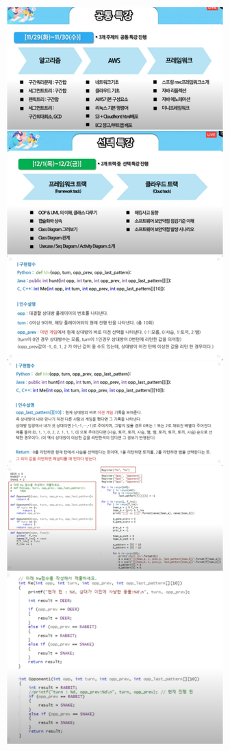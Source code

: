 

<img src="221128.assets/image-20221128105723593.png" alt="image-20221128105723593" style="zoom:50%;" />

<img src="221128.assets/image-20221128105730465.png" alt="image-20221128105730465" style="zoom:50%;" />



<img src="221128.assets/image-20221128111429397.png" alt="image-20221128111429397" style="zoom:50%;" />

<img src="221128.assets/image-20221128111646369.png" alt="image-20221128111646369" style="zoom:50%;" />

<img src="221128.assets/image-20221128111717742.png" alt="image-20221128111717742" style="zoom:67%;" />

<img src="221128.assets/image-20221128111837679.png" alt="image-20221128111837679" style="zoom:50%;" />